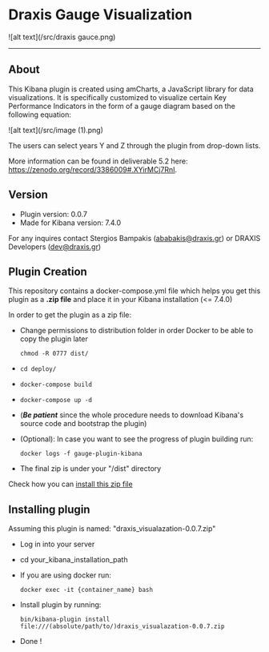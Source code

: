 # Draxis Gauge Visualization

![alt text](/src/draxis gauce.png)

---

## About

This Kibana plugin is created using amCharts, a JavaScript library for data visualizations. It is specifically
customized to visualize certain Key Performance Indicators in the form of a gauge diagram based on the
following equation:

![alt text](/src/image (1).png)

The users can select years Y and Z through the plugin from drop-down lists.

More information can be found in deliverable 5.2 here: https://zenodo.org/record/3386009#.XYirMCj7RnI.

## Version

- Plugin version: 0.0.7
- Made for Kibana version: 7.4.0

For any inquires contact Stergios Bampakis (ababakis@draxis.gr) or DRAXIS Developers (dev@draxis.gr)

## Plugin Creation
This repository contains a docker-compose.yml file which helps you get this plugin as a __.zip file__ and place it in your Kibana installation (<= 7.4.0)

In order to get the plugin as a zip file:

- Change permissions to distribution folder in order Docker to be able to copy the plugin later
  
  `chmod -R 0777 dist/`
- `cd deploy/`
- `docker-compose build`
- `docker-compose up -d`
- (*__Be patient__* since the whole procedure needs to download Kibana's source code and bootstrap the plugin)
- (Optional): In case you want to see the progress of plugin building run: 

  `docker logs -f gauge-plugin-kibana`
- The final zip is under your "/dist" directory
 
Check how you can [install this zip file](#installing-markdown)

<h2 id="installing-markdown">Installing plugin</h2>

Assuming this plugin is named: "draxis_visualazation-0.0.7.zip"

- Log in into your server
- cd your_kibana_installation_path
- If you are using docker run:

   `docker exec -it {container_name} bash`
- Install plugin by running:

  `bin/kibana-plugin install file:///(absolute/path/to/)draxis_visualazation-0.0.7.zip`
- Done !